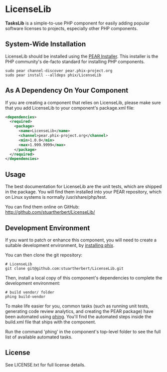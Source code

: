 LicenseLib
==========

**TasksLib** is a simple-to-use PHP component for easily adding popular software licenses to projects, especially other PHP components.

System-Wide Installation
------------------------

LicenseLib should be installed using the [PEAR Installer](http://pear.php.net). This installer is the PHP community's de-facto standard for installing PHP components.

    sudo pear channel-discover pear.phix-project.org
    sudo pear install --alldeps phix/LicenseLib

As A Dependency On Your Component
---------------------------------

If you are creating a component that relies on LicenseLib, please make sure that you add LicenseLib to your component's package.xml file:

```xml
<dependencies>
  <required>
    <package>
      <name>LicenseLib</name>
      <channel>pear.phix-project.org</channel>
      <min>1.0.0</min>
      <max>1.999.9999</max>
    </package>
  </required>
</dependencies>
```

Usage
-----

The best documentation for LicenseLib are the unit tests, which are shipped in the package.  You will find them installed into your PEAR repository, which on Linux systems is normally /usr/share/php/test.

You can find them online on GitHub: http://github.com/stuartherbert/LicenseLib/

Development Environment
-----------------------

If you want to patch or enhance this component, you will need to create a suitable development environment, by [installing phix](http://phix-project.org#install).

You can then clone the git repository:

    # LicenseLib
    git clone git@github.com:stuartherbert/LicenseLib.git

Then, install a local copy of this component's dependencies to complete the development environment:

    # build vendor/ folder
    phing build-vendor

To make life easier for you, common tasks (such as running unit tests, generating code review analytics, and creating the PEAR package) have been automated using [phing](http://phing.info).  You'll find the automated steps inside the build.xml file that ships with the component.

Run the command 'phing' in the component's top-level folder to see the full list of available automated tasks.

License
-------

See LICENSE.txt for full license details.
